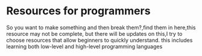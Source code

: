 # Resources for programmers
So you want to make something and then break them?,find them in here,this resource may not be complete, but there will be updates on this,I try to choose resources that allow beginners to quickly understand.
this includes learning both low-level and high-level programming languages

